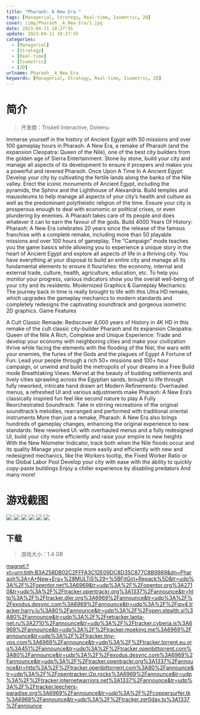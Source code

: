 ```yaml
---
title: "Pharaoh: A New Era "
tags: [Managerial, Strategy, Real-time, Isometric, 2D]
cover: /img/Pharaoh__A_New_Era/1.jpg
date: 2023-04-11 10:27:55
update: 2023-04-11 10:27:55
categories: 
  - [Managerial]
  - [Strategy]
  - [Real-time]
  - [Isometric]
  - [2D]
urlname: Pharaoh__A_New_Era
keywords: [Managerial, Strategy, Real-time, Isometric, 2D]
---
```

# 简介

> 开发商：Triskell Interactive, Dotemu

Immerse yourself in the history of Ancient Egypt with 50 missions and over 100 gameplay hours in Pharaoh: A New Era, a remake of Pharaoh (and the expansion Cleopatra: Queen of the Nile), one of the best city builders from the golden age of Sierra Entertainment. Stone by stone, build your city and manage all aspects of its development to ensure it prospers and makes you a powerful and revered Pharaoh.
Once Upon A Time In A Ancient Egypt:
Develop your city by cultivating the fertile lands along the banks of the Nile valley. Erect the iconic monuments of Ancient Egypt, including the pyramids, the Sphinx and the Lighthouse of Alexandria. Build temples and mausoleums to help manage all aspects of your city’s health and culture as well as the predominant polytheistic religion of the time.
Ensure your city is prosperous enough to deal with economic or political crises, or even plundering by enemies. A Pharaoh takes care of its people and does whatever it can to earn the favour of the gods.
Build 4000 Years Of History:
Pharaoh: A New Era celebrates 20 years since the release of the famous franchise with a complete remake, including more than 50 playable missions and over 100 hours of gameplay.
The “Campaign” mode teaches you the game basics while allowing you to experience a unique story in the heart of Ancient Egypt and explore all aspects of life in a thriving city.
You have everything at your disposal to build an entire city and manage all its fundamental elements to ensure it flourishes: the economy, internal and external trade, culture, health, agriculture, education, etc. To help you monitor your progress, various indicators show you the overall well-being of your city and its residents.
Modernized Graphics & Gameplay Mechanics:
The journey back in time is really brought to life with this Ultra HD remake, which upgrades the gameplay mechanics to modern standards and completely redesigns the captivating soundtrack and gorgeous isometric 2D graphics.
Game Features

A Cult Classic Remade: Rediscover 4,000 years of History in 4K HD in this remake of the cult classic city-builder Pharaoh and its expansion Cleopatra: Queen of the Nile
A Rich, Complexe and Unique Experience: Trade and develop your economy with neighboring cities and make your civilization thrive while facing the elements with the flooding of the Niel, the wars with your enemies, the furies of the Gods and the plagues of Egypt
A Fortune of Fun: Lead your people through a rich 50+ missions and 100+ hour campaign, or unwind and build the metropolis of your dreams in a Free Build mode
Breathtaking Views: Marvel at the beauty of budding settlements and lively cities sprawling across the Egyptian sands, brought to life through fully reworked, intricate hand drawn art
Modern Refinements: Overhauled menus, a refreshed UI and various adjustments make Pharaoh: A New Era’s classically inspired fun feel like second nature to play
A Fully Reorchestrated Soundtrack: Take in stirring recreations of the original soundtrack’s melodies, rearranged and performed with traditional oriental instruments
More than just a remake, Pharaoh: A New Era also brings hundreds of gameplay changes, enhancing the original experience to new standards:
New reworked UI: with overhauled menus and a fully redesigned UI, build your city more efficiently and raise your empire to new heights
With the New Nilometer Indicator, track both when the Nile floods occur and its quality
Manage your people more easily and efficiently with new and redesigned mechanics, like the Workers tooltip, the Fixed Worker Ratio or the Global Labor Pool
Develop your city with ease with the ability to quickly copy-paste buildings
Enjoy a chiller experience by disabling predators
And many more!

# 游戏截图

![](/img/Pharaoh__A_New_Era/2.jpg)
![](/img/Pharaoh__A_New_Era/3.jpg)
![](/img/Pharaoh__A_New_Era/4.jpg)
![](/img/Pharaoh__A_New_Era/5.jpg)
![](/img/Pharaoh__A_New_Era/6.jpg)
![](/img/Pharaoh__A_New_Era/7.jpg)


## 下载

> 游戏大小：1.4 GB

[magnet:?xt=urn:btih:B3A258DB02C2FFFA3C12E09DC8D35C877C8B9989&amp;dn=Pharaoh%3A+A+New+Era+%28MULTi5%29+%5BFitGirl+Repack%5D&amp;tr=udp%3A%2F%2Fopentor.net%3A6969&amp;tr=udp%3A%2F%2Fopentor.org%3A2710&amp;tr=udp%3A%2F%2Ftracker.opentrackr.org%3A1337%2Fannounce&amp;tr=http%3A%2F%2Ftracker.dler.org%3A6969%2Fannounce&amp;tr=udp%3A%2F%2Fexodus.desync.com%3A6969%2Fannounce&amp;tr=udp%3A%2F%2Fipv4.tracker.harry.lu%3A80%2Fannounce&amp;tr=udp%3A%2F%2Fopen.stealth.si%3A80%2Fannounce&amp;tr=udp%3A%2F%2Fretracker.lanta-net.ru%3A2710%2Fannounce&amp;tr=udp%3A%2F%2Ftracker.cyberia.is%3A6969%2Fannounce&amp;tr=udp%3A%2F%2Ftracker.moeking.me%3A6969%2Fannounce&amp;tr=udp%3A%2F%2Ftracker.tiny-vps.com%3A6969%2Fannounce&amp;tr=udp%3A%2F%2Ftracker.torrent.eu.org%3A451%2Fannounce&amp;tr=udp%3A%2F%2Ftracker.openbittorrent.com%3A80%2Fannounce&amp;tr=udp%3A%2F%2Fexodus.desync.com%3A6969%2Fannounce&amp;tr=udp%3A%2F%2Ftracker.opentrackr.org%3A1337%2Fannounce&amp;tr=http%3A%2F%2Ftracker.openbittorrent.com%3A80%2Fannounce&amp;tr=udp%3A%2F%2Fopentracker.i2p.rocks%3A6969%2Fannounce&amp;tr=udp%3A%2F%2Ftracker.internetwarriors.net%3A1337%2Fannounce&amp;tr=udp%3A%2F%2Ftracker.leechers-paradise.org%3A6969%2Fannounce&amp;tr=udp%3A%2F%2Fcoppersurfer.tk%3A6969%2Fannounce&amp;tr=udp%3A%2F%2Ftracker.zer0day.to%3A1337%2Fannounce](magnet:?xt=urn:btih:B3A258DB02C2FFFA3C12E09DC8D35C877C8B9989&amp;dn=Pharaoh%3A+A+New+Era+%28MULTi5%29+%5BFitGirl+Repack%5D&amp;tr=udp%3A%2F%2Fopentor.net%3A6969&amp;tr=udp%3A%2F%2Fopentor.org%3A2710&amp;tr=udp%3A%2F%2Ftracker.opentrackr.org%3A1337%2Fannounce&amp;tr=http%3A%2F%2Ftracker.dler.org%3A6969%2Fannounce&amp;tr=udp%3A%2F%2Fexodus.desync.com%3A6969%2Fannounce&amp;tr=udp%3A%2F%2Fipv4.tracker.harry.lu%3A80%2Fannounce&amp;tr=udp%3A%2F%2Fopen.stealth.si%3A80%2Fannounce&amp;tr=udp%3A%2F%2Fretracker.lanta-net.ru%3A2710%2Fannounce&amp;tr=udp%3A%2F%2Ftracker.cyberia.is%3A6969%2Fannounce&amp;tr=udp%3A%2F%2Ftracker.moeking.me%3A6969%2Fannounce&amp;tr=udp%3A%2F%2Ftracker.tiny-vps.com%3A6969%2Fannounce&amp;tr=udp%3A%2F%2Ftracker.torrent.eu.org%3A451%2Fannounce&amp;tr=udp%3A%2F%2Ftracker.openbittorrent.com%3A80%2Fannounce&amp;tr=udp%3A%2F%2Fexodus.desync.com%3A6969%2Fannounce&amp;tr=udp%3A%2F%2Ftracker.opentrackr.org%3A1337%2Fannounce&amp;tr=http%3A%2F%2Ftracker.openbittorrent.com%3A80%2Fannounce&amp;tr=udp%3A%2F%2Fopentracker.i2p.rocks%3A6969%2Fannounce&amp;tr=udp%3A%2F%2Ftracker.internetwarriors.net%3A1337%2Fannounce&amp;tr=udp%3A%2F%2Ftracker.leechers-paradise.org%3A6969%2Fannounce&amp;tr=udp%3A%2F%2Fcoppersurfer.tk%3A6969%2Fannounce&amp;tr=udp%3A%2F%2Ftracker.zer0day.to%3A1337%2Fannounce)